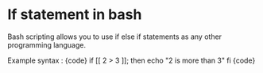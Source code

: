 # If statement in bash
Bash scripting allows you to use if else if statements as any other programming language. 

Example syntax :
{code}
if [[ 2 > 3 ]]; then
  echo "2 is more than 3"
fi
{code}
